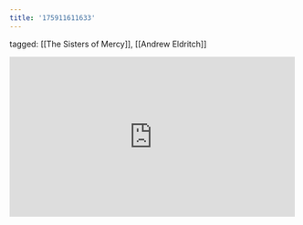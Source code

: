 ```yaml
---
title: '175911611633'
---
```

tagged: [[The Sisters of Mercy]], [[Andrew Eldritch]]
<iframe allow="accelerometer; autoplay; clipboard-write; encrypted-media; gyroscope; picture-in-picture" allowfullscreen="" frameborder="0" height="281" id="youtube_iframe" src="https://www.youtube.com/embed/5W6gjAAHvo0?feature=oembed&amp;enablejsapi=1&amp;origin=https://safe.txmblr.com&amp;wmode=opaque" width="500"></iframe>